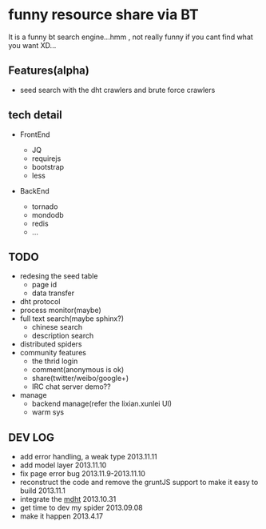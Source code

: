 # funny resource share via BT

It is a funny bt search engine...hmm , not really funny if you cant find what you want XD...

Features(alpha)
--------
- seed search with the dht crawlers and brute force crawlers

tech detail
-----------
- FrontEnd
  - JQ
  - requirejs
  - bootstrap
  - less

- BackEnd
  - tornado
  - mondodb
  - redis
  - ...

TODO
----
* redesing the seed table
  * page id
  * data transfer
* dht protocol
* process monitor(maybe)
* full text search(maybe sphinx?)
  * chinese search
  * description search
* distributed spiders
* community features
  * the thrid login
  * comment(anonymous is ok)
  * share(twitter/weibo/google+)
  * IRC chat server demo??
* manage
  * backend manage(refer the lixian.xunlei UI)
  * warm sys

DEV LOG
--------
* add error handling, a weak type 2013.11.11
* add model layer 2013.11.10
* fix page error bug 2013.11.9-2013.11.10
* reconstruct the code and remove the gruntJS support to make it easy to build 2013.11.1
* integrate the [mdht][1] 2013.10.31
* get time to dev my spider 2013.09.08
* make it happen 2013.4.17

[1]: https://github.com/zhkzyth/mdht
